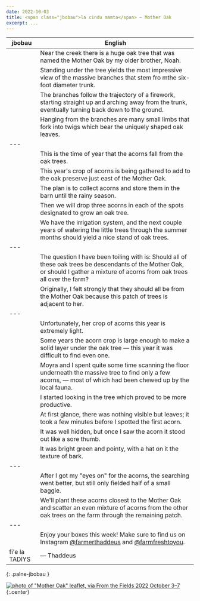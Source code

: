 ```yaml
---
date: 2022-10-03
title: <span class="jbobau">la cindu mamta</span> — Mother Oak
excerpt: ...
---
```


| jbobau | English
|-|-
|  | Near the creek there is a huge oak tree that was named the Mother Oak by my older brother, Noah.
|  | Standing under the tree yields the most impressive view of the massive branches that stem fro mthe six-foot diameter trunk.
|  | The branches follow the trajectory of a firework, starting straight up and arching away from the trunk, eventually turning back down to the ground.
|  | Hanging from the branches are many small limbs that fork into twigs which bear the uniquely shaped oak leaves.
|---
|  | This is the time of year that the acorns fall from the oak trees.
|  | This year's crop of acorns is being gathered to add to the oak preserve just east of the Mother Oak.
|  | The plan is to collect acorns and store them in the barn until the rainy season.
|  | Then we will drop three acorns in each of the spots designated to grow an oak tree.
|  | We have the irrigation system, and the next couple years of watering the little trees through the summer months should yield a nice stand of oak trees.
|---
|  | The question I have been toiling with is: Should all of these oak trees be descendants of the Mother Oak, or should I gather a mixture of acorns from oak trees all over the farm?
|  | Originally, I felt strongly that they should all be from the Mother Oak because this patch of trees is adjacent to her.
|---
|  | Unfortunately, her crop of acorns this year is extremely light.
|  | Some years the acorn crop is large enough to make a solid layer under the oak tree — this year it was difficult to find even one.
|  | Moyra and I spent quite some time scanning the floor underneath the massive tree to find only a few acorns, — most of which had been chewed up by the local fauna.
|  | I started looking in the tree which proved to be more productive.
|  | At first glance, there was nothing visible but leaves; it took a few minutes before I spotted the first acorn.
|  | It was well hidden, but once I saw the acorn it stood out like a sore thumb.
|  | It was bright green and pointy, with a hat on it the texture of bark.
|---
|  | After I got my "eyes on" for the acorns, the searching went better, but still only fielded half of a small baggie.
|  | We'll plant these acorns closest to the Mother Oak and scatter an even mixture of acorns from the other oak trees on the farm through the remaining patch.
|---
|  | Enjoy your boxes this week! Make sure to find us on Instagram [@farmerthaddeus] and [@farmfreshtoyou].
| fi'e la TADIYS | — Thaddeus
{: .palne-jbobau }

[![photo of "Mother Oak" leaflet, via _From the Fields_ 2022 October 3–7](https://i.imgur.com/puQX8D8.jpg)](https://i.imgur.com/puQX8D8.jpg)
{:.center}

[@farmerthaddeus]: https://instagram.com/farmerthaddeus
[@farmfreshtoyou]: https://instagram.com/farmfreshtoyou
